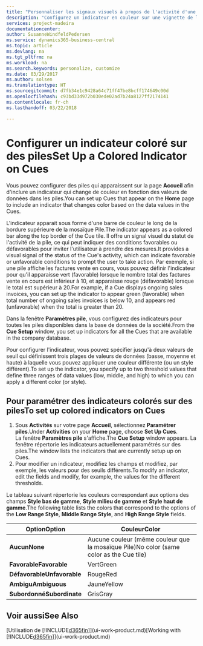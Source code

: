 ```yaml
---
title: "Personnaliser les signaux visuels à propos de l'activité d'une pile | Microsoft Docs"
description: "Configurez un indicateur en couleur sur une vignette de la pile pour fournir un signal visuel personnalisé de l'activité de la pile."
services: project-madeira
documentationcenter: 
author: SusanneWindfeldPedersen
ms.service: dynamics365-business-central
ms.topic: article
ms.devlang: na
ms.tgt_pltfrm: na
ms.workload: na
ms.search.keywords: personalize, customize
ms.date: 03/29/2017
ms.author: solsen
ms.translationtype: HT
ms.sourcegitcommit: d7fb34e1c9428a64c71ff47be8bcff174649c00d
ms.openlocfilehash: c93bd33d972b030ede02ad7b24a8127ff2174141
ms.contentlocale: fr-ch
ms.lasthandoff: 03/22/2018

---
```

# <a name="set-up-a-colored-indicator-on-cues"></a><span data-ttu-id="94602-103">Configurer un indicateur coloré sur des piles</span><span class="sxs-lookup"><span data-stu-id="94602-103">Set Up a Colored Indicator on Cues</span></span>
<span data-ttu-id="94602-104">Vous pouvez configurer des piles qui apparaissent sur la page **Accueil** afin d'inclure un indicateur qui change de couleur en fonction des valeurs de données dans les piles.</span><span class="sxs-lookup"><span data-stu-id="94602-104">You can set up Cues that appear on the **Home** page to include an indicator that changes color based on the data values in the Cues.</span></span>

<span data-ttu-id="94602-105">L'indicateur apparait sous forme d'une barre de couleur le long de la bordure supérieure de la mosaïque Pile.</span><span class="sxs-lookup"><span data-stu-id="94602-105">The indicator appears as a colored bar along the top border of the Cue tile.</span></span> <span data-ttu-id="94602-106">Il offre un signal visuel du statut de l'activité de la pile, ce qui peut indiquer des conditions favorables ou défavorables pour inviter l'utilisateur à prendre des mesures.</span><span class="sxs-lookup"><span data-stu-id="94602-106">It provides a visual signal of the status of the Cue's activity, which can indicate favorable or unfavorable conditions to prompt the user to take action.</span></span> <span data-ttu-id="94602-107">Par exemple, si une pile affiche les factures vente en cours, vous pouvez définir l'indicateur pour qu'il apparaisse vert (favorable) lorsque le nombre total des factures vente en cours est inférieur à 10, et apparaisse rouge (défavorable) lorsque le total est supérieur à 20.</span><span class="sxs-lookup"><span data-stu-id="94602-107">For example, if a Cue displays ongoing sales invoices, you can set up the indicator to appear green (favorable) when total number of ongoing sales invoices is below 10, and appears red (unfavorable) when the total is greater than 20.</span></span>

<span data-ttu-id="94602-108">Dans la fenêtre **Paramètres pile**, vous configurez des indicateurs pour toutes les piles disponibles dans la base de données de la société.</span><span class="sxs-lookup"><span data-stu-id="94602-108">From the **Cue Setup** window, you set up indicators for all the Cues that are available in the company database.</span></span>

<span data-ttu-id="94602-109">Pour configurer l'indicateur, vous pouvez spécifier jusqu'à deux valeurs de seuil qui définissent trois plages de valeurs de données (basse, moyenne et haute) à laquelle vous pouvez appliquer une couleur différente (ou un style différent).</span><span class="sxs-lookup"><span data-stu-id="94602-109">To set up the indicator, you specify up to two threshold values that define three ranges of data values (low, middle, and high) to which you can apply a different color (or style).</span></span>

## <a name="to-set-up-colored-indicators-on-cues"></a><span data-ttu-id="94602-110">Pour paramétrer des indicateurs colorés sur des piles</span><span class="sxs-lookup"><span data-stu-id="94602-110">To set up colored indicators on Cues</span></span>
1. <span data-ttu-id="94602-111">Sous **Activités** sur votre page **Accueil**, sélectionnez **Paramétrer piles**.</span><span class="sxs-lookup"><span data-stu-id="94602-111">Under **Activities** on your **Home** page, choose **Set Up Cues**.</span></span>  
   <span data-ttu-id="94602-112">La fenêtre **Paramètres pile** s'affiche.</span><span class="sxs-lookup"><span data-stu-id="94602-112">The **Cue Setup** window appears.</span></span> <span data-ttu-id="94602-113">La fenêtre répertorie les indicateurs actuellement paramétrés sur des piles.</span><span class="sxs-lookup"><span data-stu-id="94602-113">The window lists the indicators that are currently setup up on Cues.</span></span>
2. <span data-ttu-id="94602-114">Pour modifier un indicateur, modifiez les champs et modifiez, par exemple, les valeurs pour des seuils différents.</span><span class="sxs-lookup"><span data-stu-id="94602-114">To modify an indicator, edit the fields and modify, for example, the values for the different thresholds.</span></span>  

<span data-ttu-id="94602-115">Le tableau suivant répertorie les couleurs correspondant aux options des champs **Style bas de gamme**, **Style milieu de gamme** et **Style haut de gamme**.</span><span class="sxs-lookup"><span data-stu-id="94602-115">The following table lists the colors that correspond to the options of the **Low Range Style**, **Middle Range Style**, and **High Range Style** fields.</span></span>

| <span data-ttu-id="94602-116">Option</span><span class="sxs-lookup"><span data-stu-id="94602-116">Option</span></span> | <span data-ttu-id="94602-117">Couleur</span><span class="sxs-lookup"><span data-stu-id="94602-117">Color</span></span> |
| --- | --- |
| <span data-ttu-id="94602-118">**Aucun**</span><span class="sxs-lookup"><span data-stu-id="94602-118">**None**</span></span> |<span data-ttu-id="94602-119">Aucune couleur (même couleur que la mosaïque Pile)</span><span class="sxs-lookup"><span data-stu-id="94602-119">No color (same color as the Cue tile)</span></span>|
| <span data-ttu-id="94602-120">**Favorable**</span><span class="sxs-lookup"><span data-stu-id="94602-120">**Favorable**</span></span> |<span data-ttu-id="94602-121">Vert</span><span class="sxs-lookup"><span data-stu-id="94602-121">Green</span></span> |
| <span data-ttu-id="94602-122">**Défavorable**</span><span class="sxs-lookup"><span data-stu-id="94602-122">**Unfavorable**</span></span> |<span data-ttu-id="94602-123">Rouge</span><span class="sxs-lookup"><span data-stu-id="94602-123">Red</span></span> |
| <span data-ttu-id="94602-124">**Ambigu**</span><span class="sxs-lookup"><span data-stu-id="94602-124">**Ambiguous**</span></span> |<span data-ttu-id="94602-125">Jaune</span><span class="sxs-lookup"><span data-stu-id="94602-125">Yellow</span></span> |
| <span data-ttu-id="94602-126">**Subordonné**</span><span class="sxs-lookup"><span data-stu-id="94602-126">**Subordinate**</span></span> |<span data-ttu-id="94602-127">Gris</span><span class="sxs-lookup"><span data-stu-id="94602-127">Gray</span></span> |

## <a name="see-also"></a><span data-ttu-id="94602-128">Voir aussi</span><span class="sxs-lookup"><span data-stu-id="94602-128">See Also</span></span>
<span data-ttu-id="94602-129">[Utilisation de [!INCLUDE[d365fin](includes/d365fin_md.md)]](ui-work-product.md)</span><span class="sxs-lookup"><span data-stu-id="94602-129">[Working with [!INCLUDE[d365fin](includes/d365fin_md.md)]](ui-work-product.md)</span></span>

